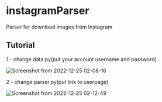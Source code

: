 # instagramParser
Parser for download images from Instagram
## Tutorial 
1 - change data.py(put your account username and password)

  ![Screenshot from 2022-12-25 02-08-16](https://user-images.githubusercontent.com/82796266/209449796-46ccaafb-31bf-4ad6-8f33-1940fea29d95.png)

2 - change parser.py(put link to userpage)

  ![Screenshot from 2022-12-25 02-12-49](https://user-images.githubusercontent.com/82796266/209449898-cea688d2-d6c6-4827-8336-fbec8a9895b9.png)
